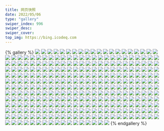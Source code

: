 ```yaml
---
title: 网页快照
date: 2022/05/06 
type: "gallery" 
swiper_index: 996
swiper_desc: 
swiper_cover: 
top_img: https://bing.icodeq.com 
---
```


{% gallery %}
![](https://alist.learnonly.xyz/d/!网页快照/read.learnonly.xyz/2022-09-27_21-58-51.png)
![](https://alist.learnonly.xyz/d/!网页快照/read.learnonly.xyz/2022-09-27_05-12-09.png)
![](https://alist.learnonly.xyz/d/!网页快照/read.learnonly.xyz/2022-09-26_05-21-58.png)
![](https://alist.learnonly.xyz/d/!网页快照/read.learnonly.xyz/2022-09-26_13-43-44.png)
![](https://alist.learnonly.xyz/d/!网页快照/read.learnonly.xyz/2022-09-26_07-27-19.png)
![](https://alist.learnonly.xyz/d/!网页快照/read.learnonly.xyz/2022-09-26_03-40-24.png)
![](https://alist.learnonly.xyz/d/!网页快照/read.learnonly.xyz/2022-09-25_03-29-40.png)
![](https://alist.learnonly.xyz/d/!网页快照/read.learnonly.xyz/2022-09-25_04-56-38.png)
![](https://alist.learnonly.xyz/d/!网页快照/read.learnonly.xyz/2022-09-25_07-05-21.png)
![](https://alist.learnonly.xyz/d/!网页快照/read.learnonly.xyz/2022-09-26_16-04-24.png)
![](https://alist.learnonly.xyz/d/!网页快照/read.learnonly.xyz/2022-09-25_09-58-37.png)
![](https://alist.learnonly.xyz/d/!网页快照/read.learnonly.xyz/2022-09-25_16-00-21.png)
![](https://alist.learnonly.xyz/d/!网页快照/read.learnonly.xyz/2022-09-27_10-04-03.png)
![](https://alist.learnonly.xyz/d/!网页快照/read.learnonly.xyz/2022-09-26_10-00-37.png)
![](https://alist.learnonly.xyz/d/!网页快照/read.learnonly.xyz/2022-09-26_19-06-34.png)
![](https://alist.learnonly.xyz/d/!网页快照/read.learnonly.xyz/2022-09-25_19-03-35.png)
![](https://alist.learnonly.xyz/d/!网页快照/read.learnonly.xyz/2022-09-27_07-33-02.png)
![](https://alist.learnonly.xyz/d/!网页快照/read.learnonly.xyz/2022-09-27_19-13-37.png)
![](https://alist.learnonly.xyz/d/!网页快照/read.learnonly.xyz/2022-09-25_21-58-25.png)
![](https://alist.learnonly.xyz/d/!网页快照/read.learnonly.xyz/2022-09-27_03-27-38.png)
![](https://alist.learnonly.xyz/d/!网页快照/read.learnonly.xyz/2022-09-26_22-00-51.png)
![](https://alist.learnonly.xyz/d/!网页快照/read.learnonly.xyz/2022-09-27_13-45-13.png)
![](https://alist.learnonly.xyz/d/!网页快照/read.learnonly.xyz/2022-09-25_13-26-03.png)
![](https://alist.learnonly.xyz/d/!网页快照/read.learnonly.xyz/2022-09-27_16-05-23.png)
![](https://alist.learnonly.xyz/d/!网页快照/vercel.pighog.repl.co/2022-09-27_10-03-15.png)
![](https://alist.learnonly.xyz/d/!网页快照/vercel.pighog.repl.co/2022-09-27_16-04-29.png)
![](https://alist.learnonly.xyz/d/!网页快照/vercel.pighog.repl.co/2022-09-26_09-59-52.png)
![](https://alist.learnonly.xyz/d/!网页快照/vercel.pighog.repl.co/2022-09-27_05-11-30.png)
![](https://alist.learnonly.xyz/d/!网页快照/vercel.pighog.repl.co/2022-09-26_13-42-55.png)
![](https://alist.learnonly.xyz/d/!网页快照/vercel.pighog.repl.co/2022-09-26_03-39-44.png)
![](https://alist.learnonly.xyz/d/!网页快照/vercel.pighog.repl.co/2022-09-25_04-55-53.png)
![](https://alist.learnonly.xyz/d/!网页快照/vercel.pighog.repl.co/2022-09-25_09-57-48.png)
![](https://alist.learnonly.xyz/d/!网页快照/vercel.pighog.repl.co/2022-09-26_05-21-13.png)
![](https://alist.learnonly.xyz/d/!网页快照/vercel.pighog.repl.co/2022-09-25_07-04-38.png)
![](https://alist.learnonly.xyz/d/!网页快照/vercel.pighog.repl.co/2022-09-25_21-57-34.png)
![](https://alist.learnonly.xyz/d/!网页快照/vercel.pighog.repl.co/2022-09-25_13-25-15.png)
![](https://alist.learnonly.xyz/d/!网页快照/vercel.pighog.repl.co/2022-09-27_03-23-49.png)
![](https://alist.learnonly.xyz/d/!网页快照/vercel.pighog.repl.co/2022-09-25_03-29-00.png)
![](https://alist.learnonly.xyz/d/!网页快照/vercel.pighog.repl.co/2022-09-26_22-00-08.png)
![](https://alist.learnonly.xyz/d/!网页快照/vercel.pighog.repl.co/2022-09-27_19-12-50.png)
![](https://alist.learnonly.xyz/d/!网页快照/vercel.pighog.repl.co/2022-09-25_15-59-37.png)
![](https://alist.learnonly.xyz/d/!网页快照/vercel.pighog.repl.co/2022-09-26_19-05-47.png)
![](https://alist.learnonly.xyz/d/!网页快照/vercel.pighog.repl.co/2022-09-27_07-32-04.png)
![](https://alist.learnonly.xyz/d/!网页快照/vercel.pighog.repl.co/2022-09-26_16-03-37.png)
![](https://alist.learnonly.xyz/d/!网页快照/vercel.pighog.repl.co/2022-09-27_21-58-06.png)
![](https://alist.learnonly.xyz/d/!网页快照/vercel.pighog.repl.co/2022-09-25_19-02-54.png)
![](https://alist.learnonly.xyz/d/!网页快照/vercel.pighog.repl.co/2022-09-27_13-44-18.png)
![](https://alist.learnonly.xyz/d/!网页快照/vercel.pighog.repl.co/2022-09-26_07-26-27.png)
![](https://alist.learnonly.xyz/d/!网页快照/one.pighog.repl.co/2022-09-26_19-05-39.png)
![](https://alist.learnonly.xyz/d/!网页快照/one.pighog.repl.co/2022-09-27_10-03-07.png)
![](https://alist.learnonly.xyz/d/!网页快照/one.pighog.repl.co/2022-09-27_16-04-21.png)
![](https://alist.learnonly.xyz/d/!网页快照/one.pighog.repl.co/2022-09-25_21-57-27.png)
![](https://alist.learnonly.xyz/d/!网页快照/one.pighog.repl.co/2022-09-25_13-25-07.png)
![](https://alist.learnonly.xyz/d/!网页快照/one.pighog.repl.co/2022-09-26_03-39-37.png)
![](https://alist.learnonly.xyz/d/!网页快照/one.pighog.repl.co/2022-09-25_19-02-46.png)
![](https://alist.learnonly.xyz/d/!网页快照/one.pighog.repl.co/2022-09-26_22-00-00.png)
![](https://alist.learnonly.xyz/d/!网页快照/one.pighog.repl.co/2022-09-26_13-42-47.png)
![](https://alist.learnonly.xyz/d/!网页快照/one.pighog.repl.co/2022-09-26_05-21-06.png)
![](https://alist.learnonly.xyz/d/!网页快照/one.pighog.repl.co/2022-09-25_15-59-30.png)
![](https://alist.learnonly.xyz/d/!网页快照/one.pighog.repl.co/2022-09-26_07-26-20.png)
![](https://alist.learnonly.xyz/d/!网页快照/one.pighog.repl.co/2022-09-26_16-03-29.png)
![](https://alist.learnonly.xyz/d/!网页快照/one.pighog.repl.co/2022-09-27_21-57-59.png)
![](https://alist.learnonly.xyz/d/!网页快照/one.pighog.repl.co/2022-09-25_03-28-52.png)
![](https://alist.learnonly.xyz/d/!网页快照/one.pighog.repl.co/2022-09-27_05-11-22.png)
![](https://alist.learnonly.xyz/d/!网页快照/one.pighog.repl.co/2022-09-25_04-55-45.png)
![](https://alist.learnonly.xyz/d/!网页快照/one.pighog.repl.co/2022-09-27_19-12-43.png)
![](https://alist.learnonly.xyz/d/!网页快照/one.pighog.repl.co/2022-09-25_07-03-55.png)
![](https://alist.learnonly.xyz/d/!网页快照/one.pighog.repl.co/2022-09-27_03-23-41.png)
![](https://alist.learnonly.xyz/d/!网页快照/one.pighog.repl.co/2022-09-26_09-59-44.png)
![](https://alist.learnonly.xyz/d/!网页快照/one.pighog.repl.co/2022-09-25_09-57-41.png)
![](https://alist.learnonly.xyz/d/!网页快照/one.pighog.repl.co/2022-09-27_13-44-10.png)
![](https://alist.learnonly.xyz/d/!网页快照/one.pighog.repl.co/2022-09-27_07-31-57.png)
![](https://alist.learnonly.xyz/d/!网页快照/todo.learnonly.xyz/2022-09-26_19-07-52.png)
![](https://alist.learnonly.xyz/d/!网页快照/todo.learnonly.xyz/2022-09-25_21-58-55.png)
![](https://alist.learnonly.xyz/d/!网页快照/todo.learnonly.xyz/2022-09-25_09-59-18.png)
![](https://alist.learnonly.xyz/d/!网页快照/todo.learnonly.xyz/2022-09-27_16-06-11.png)
![](https://alist.learnonly.xyz/d/!网页快照/todo.learnonly.xyz/2022-09-26_19-07-40.png)
![](https://alist.learnonly.xyz/d/!网页快照/todo.learnonly.xyz/2022-09-26_07-27-44.png)
![](https://alist.learnonly.xyz/d/!网页快照/todo.learnonly.xyz/2022-09-25_21-59-04.png)
![](https://alist.learnonly.xyz/d/!网页快照/todo.learnonly.xyz/2022-09-27_19-14-02.png)
![](https://alist.learnonly.xyz/d/!网页快照/todo.learnonly.xyz/2022-09-26_05-22-34.png)
![](https://alist.learnonly.xyz/d/!网页快照/todo.learnonly.xyz/2022-09-27_10-05-05.png)
![](https://alist.learnonly.xyz/d/!网页快照/todo.learnonly.xyz/2022-09-25_19-04-13.png)
![](https://alist.learnonly.xyz/d/!网页快照/todo.learnonly.xyz/2022-09-27_03-28-28.png)
![](https://alist.learnonly.xyz/d/!网页快照/todo.learnonly.xyz/2022-09-27_10-04-53.png)
![](https://alist.learnonly.xyz/d/!网页快照/todo.learnonly.xyz/2022-09-25_03-30-17.png)
![](https://alist.learnonly.xyz/d/!网页快照/todo.learnonly.xyz/2022-09-27_05-12-35.png)
![](https://alist.learnonly.xyz/d/!网页快照/todo.learnonly.xyz/2022-09-27_21-59-42.png)
![](https://alist.learnonly.xyz/d/!网页快照/todo.learnonly.xyz/2022-09-27_13-45-38.png)
![](https://alist.learnonly.xyz/d/!网页快照/todo.learnonly.xyz/2022-09-27_03-28-40.png)
![](https://alist.learnonly.xyz/d/!网页快照/todo.learnonly.xyz/2022-09-27_07-33-52.png)
![](https://alist.learnonly.xyz/d/!网页快照/todo.learnonly.xyz/2022-09-27_21-59-52.png)
![](https://alist.learnonly.xyz/d/!网页快照/todo.learnonly.xyz/2022-09-26_22-01-41.png)
![](https://alist.learnonly.xyz/d/!网页快照/todo.learnonly.xyz/2022-09-26_16-05-09.png)
![](https://alist.learnonly.xyz/d/!网页快照/todo.learnonly.xyz/2022-09-26_22-01-29.png)
![](https://alist.learnonly.xyz/d/!网页快照/todo.learnonly.xyz/2022-09-26_10-01-16.png)
![](https://alist.learnonly.xyz/d/!网页快照/todo.learnonly.xyz/2022-09-25_19-04-25.png)
![](https://alist.learnonly.xyz/d/!网页快照/todo.learnonly.xyz/2022-09-26_03-41-32.png)
![](https://alist.learnonly.xyz/d/!网页快照/todo.learnonly.xyz/2022-09-25_16-00-47.png)
![](https://alist.learnonly.xyz/d/!网页快照/todo.learnonly.xyz/2022-09-25_04-57-02.png)
![](https://alist.learnonly.xyz/d/!网页快照/todo.learnonly.xyz/2022-09-25_16-01-00.png)
![](https://alist.learnonly.xyz/d/!网页快照/todo.learnonly.xyz/2022-09-27_05-12-46.png)
![](https://alist.learnonly.xyz/d/!网页快照/todo.learnonly.xyz/2022-09-26_03-41-21.png)
![](https://alist.learnonly.xyz/d/!网页快照/todo.learnonly.xyz/2022-09-25_04-57-11.png)
![](https://alist.learnonly.xyz/d/!网页快照/todo.learnonly.xyz/2022-09-25_13-26-41.png)
![](https://alist.learnonly.xyz/d/!网页快照/todo.learnonly.xyz/2022-09-27_16-05-49.png)
![](https://alist.learnonly.xyz/d/!网页快照/todo.learnonly.xyz/2022-09-26_07-27-55.png)
![](https://alist.learnonly.xyz/d/!网页快照/todo.learnonly.xyz/2022-09-27_07-33-35.png)
![](https://alist.learnonly.xyz/d/!网页快照/todo.learnonly.xyz/2022-09-27_13-45-49.png)
![](https://alist.learnonly.xyz/d/!网页快照/todo.learnonly.xyz/2022-09-27_19-14-13.png)
![](https://alist.learnonly.xyz/d/!网页快照/todo.learnonly.xyz/2022-09-26_05-22-23.png)
![](https://alist.learnonly.xyz/d/!网页快照/todo.learnonly.xyz/2022-09-26_13-44-19.png)
![](https://alist.learnonly.xyz/d/!网页快照/todo.learnonly.xyz/2022-09-25_07-05-57.png)
![](https://alist.learnonly.xyz/d/!网页快照/todo.learnonly.xyz/2022-09-25_13-26-29.png)
![](https://alist.learnonly.xyz/d/!网页快照/todo.learnonly.xyz/2022-09-26_10-01-05.png)
![](https://alist.learnonly.xyz/d/!网页快照/todo.learnonly.xyz/2022-09-25_07-06-08.png)
![](https://alist.learnonly.xyz/d/!网页快照/todo.learnonly.xyz/2022-09-26_16-04-59.png)
![](https://alist.learnonly.xyz/d/!网页快照/todo.learnonly.xyz/2022-09-25_03-30-05.png)
![](https://alist.learnonly.xyz/d/!网页快照/todo.learnonly.xyz/2022-09-26_13-44-08.png)
![](https://alist.learnonly.xyz/d/!网页快照/todo.learnonly.xyz/2022-09-25_09-59-07.png)
![](https://alist.learnonly.xyz/d/!网页快照/time.run-us-west2.goorm.io/2022-09-26_05-21-42.png)
![](https://alist.learnonly.xyz/d/!网页快照/time.run-us-west2.goorm.io/2022-09-25_16-00-09.png)
![](https://alist.learnonly.xyz/d/!网页快照/time.run-us-west2.goorm.io/2022-09-27_21-58-40.png)
![](https://alist.learnonly.xyz/d/!网页快照/time.run-us-west2.goorm.io/2022-09-25_09-58-24.png)
![](https://alist.learnonly.xyz/d/!网页快照/time.run-us-west2.goorm.io/2022-09-26_19-06-24.png)
![](https://alist.learnonly.xyz/d/!网页快照/time.run-us-west2.goorm.io/2022-09-27_03-24-23.png)
![](https://alist.learnonly.xyz/d/!网页快照/time.run-us-west2.goorm.io/2022-09-27_07-32-51.png)
![](https://alist.learnonly.xyz/d/!网页快照/time.run-us-west2.goorm.io/2022-09-25_07-05-09.png)
![](https://alist.learnonly.xyz/d/!网页快照/time.run-us-west2.goorm.io/2022-09-25_04-56-27.png)
![](https://alist.learnonly.xyz/d/!网页快照/time.run-us-west2.goorm.io/2022-09-27_10-03-44.png)
![](https://alist.learnonly.xyz/d/!网页快照/time.run-us-west2.goorm.io/2022-09-26_16-04-12.png)
![](https://alist.learnonly.xyz/d/!网页快照/time.run-us-west2.goorm.io/2022-09-27_19-13-24.png)
![](https://alist.learnonly.xyz/d/!网页快照/time.run-us-west2.goorm.io/2022-09-25_03-29-28.png)
![](https://alist.learnonly.xyz/d/!网页快照/time.run-us-west2.goorm.io/2022-09-26_10-00-26.png)
![](https://alist.learnonly.xyz/d/!网页快照/time.run-us-west2.goorm.io/2022-09-26_07-27-06.png)
![](https://alist.learnonly.xyz/d/!网页快照/time.run-us-west2.goorm.io/2022-09-25_21-58-12.png)
![](https://alist.learnonly.xyz/d/!网页快照/time.run-us-west2.goorm.io/2022-09-26_22-00-39.png)
![](https://alist.learnonly.xyz/d/!网页快照/time.run-us-west2.goorm.io/2022-09-26_03-40-13.png)
![](https://alist.learnonly.xyz/d/!网页快照/time.run-us-west2.goorm.io/2022-09-27_16-05-06.png)
![](https://alist.learnonly.xyz/d/!网页快照/time.run-us-west2.goorm.io/2022-09-25_19-03-24.png)
![](https://alist.learnonly.xyz/d/!网页快照/time.run-us-west2.goorm.io/2022-09-26_13-43-30.png)
![](https://alist.learnonly.xyz/d/!网页快照/time.run-us-west2.goorm.io/2022-09-25_13-25-52.png)
![](https://alist.learnonly.xyz/d/!网页快照/time.run-us-west2.goorm.io/2022-09-27_13-44-49.png)
![](https://alist.learnonly.xyz/d/!网页快照/time.run-us-west2.goorm.io/2022-09-27_05-11-57.png)
![](https://alist.learnonly.xyz/d/!网页快照/img.pighog.repl.co/2022-09-26_03-38-38.png)
![](https://alist.learnonly.xyz/d/!网页快照/img.pighog.repl.co/2022-09-25_13-24-12.png)
![](https://alist.learnonly.xyz/d/!网页快照/img.pighog.repl.co/2022-09-25_15-58-30.png)
![](https://alist.learnonly.xyz/d/!网页快照/img.pighog.repl.co/2022-09-25_19-01-22.png)
![](https://alist.learnonly.xyz/d/!网页快照/img.pighog.repl.co/2022-09-26_05-20-10.png)
![](https://alist.learnonly.xyz/d/!网页快照/img.pighog.repl.co/2022-09-25_21-56-08.png)
![](https://alist.learnonly.xyz/d/!网页快照/img.pighog.repl.co/2022-09-26_07-25-26.png)
![](https://alist.learnonly.xyz/d/!网页快照/img.pighog.repl.co/2022-09-26_21-58-49.png)
![](https://alist.learnonly.xyz/d/!网页快照/img.pighog.repl.co/2022-09-26_19-04-27.png)
![](https://alist.learnonly.xyz/d/!网页快照/img.pighog.repl.co/2022-09-27_16-03-11.png)
![](https://alist.learnonly.xyz/d/!网页快照/img.pighog.repl.co/2022-09-27_13-43-36.png)
![](https://alist.learnonly.xyz/d/!网页快照/img.pighog.repl.co/2022-09-27_05-10-34.png)
![](https://alist.learnonly.xyz/d/!网页快照/img.pighog.repl.co/2022-09-25_04-55-06.png)
![](https://alist.learnonly.xyz/d/!网页快照/img.pighog.repl.co/2022-09-27_19-11-52.png)
![](https://alist.learnonly.xyz/d/!网页快照/img.pighog.repl.co/2022-09-27_07-30-47.png)
![](https://alist.learnonly.xyz/d/!网页快照/img.pighog.repl.co/2022-09-25_03-27-55.png)
![](https://alist.learnonly.xyz/d/!网页快照/img.pighog.repl.co/2022-09-27_03-22-46.png)
![](https://alist.learnonly.xyz/d/!网页快照/img.pighog.repl.co/2022-09-25_07-03-00.png)
![](https://alist.learnonly.xyz/d/!网页快照/img.pighog.repl.co/2022-09-25_09-56-29.png)
![](https://alist.learnonly.xyz/d/!网页快照/img.pighog.repl.co/2022-09-26_13-42-01.png)
![](https://alist.learnonly.xyz/d/!网页快照/img.pighog.repl.co/2022-09-26_16-02-34.png)
![](https://alist.learnonly.xyz/d/!网页快照/img.pighog.repl.co/2022-09-27_21-57-19.png)
![](https://alist.learnonly.xyz/d/!网页快照/img.pighog.repl.co/2022-09-26_09-58-44.png)
![](https://alist.learnonly.xyz/d/!网页快照/img.pighog.repl.co/2022-09-27_10-02-28.png)
![](https://alist.learnonly.xyz/d/!网页快照/alist.learnonly.xyz/2022-09-27_03-22-00.png)
![](https://alist.learnonly.xyz/d/!网页快照/alist.learnonly.xyz/2022-09-26_19-03-47.png)
![](https://alist.learnonly.xyz/d/!网页快照/alist.learnonly.xyz/2022-09-26_05-19-28.png)
![](https://alist.learnonly.xyz/d/!网页快照/alist.learnonly.xyz/2022-09-26_09-57-56.png)
![](https://alist.learnonly.xyz/d/!网页快照/alist.learnonly.xyz/2022-09-27_05-09-26.png)
![](https://alist.learnonly.xyz/d/!网页快照/alist.learnonly.xyz/2022-09-25_13-23-35.png)
![](https://alist.learnonly.xyz/d/!网页快照/alist.learnonly.xyz/2022-09-27_13-42-59.png)
![](https://alist.learnonly.xyz/d/!网页快照/alist.learnonly.xyz/2022-09-27_07-30-08.png)
![](https://alist.learnonly.xyz/d/!网页快照/alist.learnonly.xyz/2022-09-26_03-37-59.png)
![](https://alist.learnonly.xyz/d/!网页快照/alist.learnonly.xyz/2022-09-25_19-00-44.png)
![](https://alist.learnonly.xyz/d/!网页快照/alist.learnonly.xyz/2022-09-25_03-27-18.png)
![](https://alist.learnonly.xyz/d/!网页快照/alist.learnonly.xyz/2022-09-25_04-54-22.png)
![](https://alist.learnonly.xyz/d/!网页快照/alist.learnonly.xyz/2022-09-26_07-24-38.png)
![](https://alist.learnonly.xyz/d/!网页快照/alist.learnonly.xyz/2022-09-25_09-55-41.png)
![](https://alist.learnonly.xyz/d/!网页快照/alist.learnonly.xyz/2022-09-27_21-56-42.png)
![](https://alist.learnonly.xyz/d/!网页快照/alist.learnonly.xyz/2022-09-25_21-55-31.png)
![](https://alist.learnonly.xyz/d/!网页快照/alist.learnonly.xyz/2022-09-26_21-58-11.png)
![](https://alist.learnonly.xyz/d/!网页快照/alist.learnonly.xyz/2022-09-25_15-57-53.png)
![](https://alist.learnonly.xyz/d/!网页快照/alist.learnonly.xyz/2022-09-25_07-02-23.png)
![](https://alist.learnonly.xyz/d/!网页快照/alist.learnonly.xyz/2022-09-26_13-41-20.png)
![](https://alist.learnonly.xyz/d/!网页快照/alist.learnonly.xyz/2022-09-27_19-11-16.png)
![](https://alist.learnonly.xyz/d/!网页快照/alist.learnonly.xyz/2022-09-27_16-02-31.png)
![](https://alist.learnonly.xyz/d/!网页快照/alist.learnonly.xyz/2022-09-27_10-01-49.png)
![](https://alist.learnonly.xyz/d/!网页快照/alist.learnonly.xyz/2022-09-26_16-01-52.png)
![](https://alist.learnonly.xyz/d/!网页快照/news.pigp.repl.co/2022-09-25_07-05-02.png)
![](https://alist.learnonly.xyz/d/!网页快照/news.pigp.repl.co/2022-09-26_10-00-18.png)
![](https://alist.learnonly.xyz/d/!网页快照/news.pigp.repl.co/2022-09-25_04-56-19.png)
![](https://alist.learnonly.xyz/d/!网页快照/news.pigp.repl.co/2022-09-25_21-58-04.png)
![](https://alist.learnonly.xyz/d/!网页快照/news.pigp.repl.co/2022-09-27_10-03-37.png)
![](https://alist.learnonly.xyz/d/!网页快照/news.pigp.repl.co/2022-09-26_05-21-34.png)
![](https://alist.learnonly.xyz/d/!网页快照/news.pigp.repl.co/2022-09-26_19-06-16.png)
![](https://alist.learnonly.xyz/d/!网页快照/news.pigp.repl.co/2022-09-27_05-11-50.png)
![](https://alist.learnonly.xyz/d/!网页快照/news.pigp.repl.co/2022-09-25_16-00-01.png)
![](https://alist.learnonly.xyz/d/!网页快照/news.pigp.repl.co/2022-09-25_19-03-16.png)
![](https://alist.learnonly.xyz/d/!网页快照/news.pigp.repl.co/2022-09-27_07-32-43.png)
![](https://alist.learnonly.xyz/d/!网页快照/news.pigp.repl.co/2022-09-25_13-25-44.png)
![](https://alist.learnonly.xyz/d/!网页快照/news.pigp.repl.co/2022-09-26_16-04-04.png)
![](https://alist.learnonly.xyz/d/!网页快照/news.pigp.repl.co/2022-09-27_16-04-58.png)
![](https://alist.learnonly.xyz/d/!网页快照/news.pigp.repl.co/2022-09-26_07-26-58.png)
![](https://alist.learnonly.xyz/d/!网页快照/news.pigp.repl.co/2022-09-25_09-58-16.png)
![](https://alist.learnonly.xyz/d/!网页快照/news.pigp.repl.co/2022-09-26_03-40-06.png)
![](https://alist.learnonly.xyz/d/!网页快照/news.pigp.repl.co/2022-09-27_03-24-15.png)
![](https://alist.learnonly.xyz/d/!网页快照/news.pigp.repl.co/2022-09-25_03-29-20.png)
![](https://alist.learnonly.xyz/d/!网页快照/news.pigp.repl.co/2022-09-27_21-58-28.png)
![](https://alist.learnonly.xyz/d/!网页快照/news.pigp.repl.co/2022-09-26_13-43-22.png)
![](https://alist.learnonly.xyz/d/!网页快照/news.pigp.repl.co/2022-09-27_19-13-16.png)
![](https://alist.learnonly.xyz/d/!网页快照/news.pigp.repl.co/2022-09-26_22-00-31.png)
![](https://alist.learnonly.xyz/d/!网页快照/news.pigp.repl.co/2022-09-27_13-44-41.png)
![](https://alist.learnonly.xyz/d/!网页快照/blog.learnonly.xyz/2022-09-26_19-04-09.png)
![](https://alist.learnonly.xyz/d/!网页快照/blog.learnonly.xyz/2022-09-26_03-38-21.png)
![](https://alist.learnonly.xyz/d/!网页快照/blog.learnonly.xyz/2022-09-25_07-02-42.png)
![](https://alist.learnonly.xyz/d/!网页快照/blog.learnonly.xyz/2022-09-27_16-02-54.png)
![](https://alist.learnonly.xyz/d/!网页快照/blog.learnonly.xyz/2022-09-26_05-19-48.png)
![](https://alist.learnonly.xyz/d/!网页快照/blog.learnonly.xyz/2022-09-26_09-58-25.png)
![](https://alist.learnonly.xyz/d/!网页快照/blog.learnonly.xyz/2022-09-25_03-27-39.png)
![](https://alist.learnonly.xyz/d/!网页快照/blog.learnonly.xyz/2022-09-26_07-25-02.png)
![](https://alist.learnonly.xyz/d/!网页快照/blog.learnonly.xyz/2022-09-27_03-22-23.png)
![](https://alist.learnonly.xyz/d/!网页快照/blog.learnonly.xyz/2022-09-26_21-58-32.png)
![](https://alist.learnonly.xyz/d/!网页快照/blog.learnonly.xyz/2022-09-25_09-56-11.png)
![](https://alist.learnonly.xyz/d/!网页快照/blog.learnonly.xyz/2022-09-27_07-30-28.png)
![](https://alist.learnonly.xyz/d/!网页快照/blog.learnonly.xyz/2022-09-25_21-55-51.png)
![](https://alist.learnonly.xyz/d/!网页快照/blog.learnonly.xyz/2022-09-25_19-01-05.png)
![](https://alist.learnonly.xyz/d/!网页快照/blog.learnonly.xyz/2022-09-27_05-09-47.png)
![](https://alist.learnonly.xyz/d/!网页快照/blog.learnonly.xyz/2022-09-26_16-02-17.png)
![](https://alist.learnonly.xyz/d/!网页快照/blog.learnonly.xyz/2022-09-25_04-54-47.png)
![](https://alist.learnonly.xyz/d/!网页快照/blog.learnonly.xyz/2022-09-25_13-23-55.png)
![](https://alist.learnonly.xyz/d/!网页快照/blog.learnonly.xyz/2022-09-25_15-58-13.png)
![](https://alist.learnonly.xyz/d/!网页快照/blog.learnonly.xyz/2022-09-27_21-57-02.png)
![](https://alist.learnonly.xyz/d/!网页快照/blog.learnonly.xyz/2022-09-27_19-11-36.png)
![](https://alist.learnonly.xyz/d/!网页快照/blog.learnonly.xyz/2022-09-26_13-41-39.png)
![](https://alist.learnonly.xyz/d/!网页快照/blog.learnonly.xyz/2022-09-27_10-02-10.png)
![](https://alist.learnonly.xyz/d/!网页快照/blog.learnonly.xyz/2022-09-27_13-43-19.png)
![](https://alist.learnonly.xyz/d/!网页快照/space.bilibili.com/2022-09-25_03-27-30.png)
![](https://alist.learnonly.xyz/d/!网页快照/space.bilibili.com/2022-09-26_16-02-04.png)
![](https://alist.learnonly.xyz/d/!网页快照/space.bilibili.com/2022-09-27_21-56-53.png)
![](https://alist.learnonly.xyz/d/!网页快照/space.bilibili.com/2022-09-26_21-58-23.png)
![](https://alist.learnonly.xyz/d/!网页快照/space.bilibili.com/2022-09-27_10-02-01.png)
![](https://alist.learnonly.xyz/d/!网页快照/space.bilibili.com/2022-09-26_07-24-53.png)
![](https://alist.learnonly.xyz/d/!网页快照/space.bilibili.com/2022-09-26_05-19-40.png)
![](https://alist.learnonly.xyz/d/!网页快照/space.bilibili.com/2022-09-25_13-23-47.png)
![](https://alist.learnonly.xyz/d/!网页快照/space.bilibili.com/2022-09-25_15-58-03.png)
![](https://alist.learnonly.xyz/d/!网页快照/space.bilibili.com/2022-09-25_19-00-55.png)
![](https://alist.learnonly.xyz/d/!网页快照/space.bilibili.com/2022-09-27_16-02-44.png)
![](https://alist.learnonly.xyz/d/!网页快照/space.bilibili.com/2022-09-26_19-03-59.png)
![](https://alist.learnonly.xyz/d/!网页快照/space.bilibili.com/2022-09-25_04-54-39.png)
![](https://alist.learnonly.xyz/d/!网页快照/space.bilibili.com/2022-09-27_19-11-27.png)
![](https://alist.learnonly.xyz/d/!网页快照/space.bilibili.com/2022-09-25_21-55-42.png)
![](https://alist.learnonly.xyz/d/!网页快照/space.bilibili.com/2022-09-26_03-38-12.png)
![](https://alist.learnonly.xyz/d/!网页快照/space.bilibili.com/2022-09-27_05-09-38.png)
![](https://alist.learnonly.xyz/d/!网页快照/space.bilibili.com/2022-09-26_09-58-16.png)
![](https://alist.learnonly.xyz/d/!网页快照/space.bilibili.com/2022-09-27_07-30-19.png)
![](https://alist.learnonly.xyz/d/!网页快照/space.bilibili.com/2022-09-25_09-56-02.png)
![](https://alist.learnonly.xyz/d/!网页快照/space.bilibili.com/2022-09-27_13-43-09.png)
![](https://alist.learnonly.xyz/d/!网页快照/space.bilibili.com/2022-09-25_07-02-33.png)
![](https://alist.learnonly.xyz/d/!网页快照/space.bilibili.com/2022-09-26_13-41-30.png)
![](https://alist.learnonly.xyz/d/!网页快照/space.bilibili.com/2022-09-27_03-22-15.png)
![](https://alist.learnonly.xyz/d/!网页快照/pighog.vercel.app/2022-09-27_07-30-38.png)
![](https://alist.learnonly.xyz/d/!网页快照/pighog.vercel.app/2022-09-25_07-02-51.png)
![](https://alist.learnonly.xyz/d/!网页快照/pighog.vercel.app/2022-09-27_21-57-10.png)
![](https://alist.learnonly.xyz/d/!网页快照/pighog.vercel.app/2022-09-27_16-03-01.png)
![](https://alist.learnonly.xyz/d/!网页快照/pighog.vercel.app/2022-09-26_16-02-25.png)
![](https://alist.learnonly.xyz/d/!网页快照/pighog.vercel.app/2022-09-25_03-27-46.png)
![](https://alist.learnonly.xyz/d/!网页快照/pighog.vercel.app/2022-09-26_13-41-46.png)
![](https://alist.learnonly.xyz/d/!网页快照/pighog.vercel.app/2022-09-25_21-55-58.png)
![](https://alist.learnonly.xyz/d/!网页快照/pighog.vercel.app/2022-09-25_13-24-03.png)
![](https://alist.learnonly.xyz/d/!网页快照/pighog.vercel.app/2022-09-26_21-58-40.png)
![](https://alist.learnonly.xyz/d/!网页快照/pighog.vercel.app/2022-09-26_07-25-11.png)
![](https://alist.learnonly.xyz/d/!网页快照/pighog.vercel.app/2022-09-25_19-01-12.png)
![](https://alist.learnonly.xyz/d/!网页快照/pighog.vercel.app/2022-09-26_05-19-56.png)
![](https://alist.learnonly.xyz/d/!网页快照/pighog.vercel.app/2022-09-27_19-11-43.png)
![](https://alist.learnonly.xyz/d/!网页快照/pighog.vercel.app/2022-09-25_15-58-21.png)
![](https://alist.learnonly.xyz/d/!网页快照/pighog.vercel.app/2022-09-27_03-22-31.png)
![](https://alist.learnonly.xyz/d/!网页快照/pighog.vercel.app/2022-09-26_19-04-18.png)
![](https://alist.learnonly.xyz/d/!网页快照/pighog.vercel.app/2022-09-26_09-58-34.png)
![](https://alist.learnonly.xyz/d/!网页快照/pighog.vercel.app/2022-09-25_09-56-19.png)
![](https://alist.learnonly.xyz/d/!网页快照/pighog.vercel.app/2022-09-27_05-09-55.png)
![](https://alist.learnonly.xyz/d/!网页快照/pighog.vercel.app/2022-09-25_04-54-56.png)
![](https://alist.learnonly.xyz/d/!网页快照/pighog.vercel.app/2022-09-27_10-02-18.png)
![](https://alist.learnonly.xyz/d/!网页快照/pighog.vercel.app/2022-09-26_03-38-29.png)
![](https://alist.learnonly.xyz/d/!网页快照/pighog.vercel.app/2022-09-27_13-43-26.png)
![](https://alist.learnonly.xyz/d/!网页快照/docs.learnonly.xyz/2022-09-25_13-26-16.png)
![](https://alist.learnonly.xyz/d/!网页快照/docs.learnonly.xyz/2022-09-26_05-22-12.png)
![](https://alist.learnonly.xyz/d/!网页快照/docs.learnonly.xyz/2022-09-27_05-12-22.png)
![](https://alist.learnonly.xyz/d/!网页快照/docs.learnonly.xyz/2022-09-26_13-43-55.png)
![](https://alist.learnonly.xyz/d/!网页快照/docs.learnonly.xyz/2022-09-26_16-04-46.png)
![](https://alist.learnonly.xyz/d/!网页快照/docs.learnonly.xyz/2022-09-26_10-00-51.png)
![](https://alist.learnonly.xyz/d/!网页快照/docs.learnonly.xyz/2022-09-25_09-58-48.png)
![](https://alist.learnonly.xyz/d/!网页快照/docs.learnonly.xyz/2022-09-26_03-41-07.png)
![](https://alist.learnonly.xyz/d/!网页快照/docs.learnonly.xyz/2022-09-25_21-58-42.png)
![](https://alist.learnonly.xyz/d/!网页快照/docs.learnonly.xyz/2022-09-27_13-45-25.png)
![](https://alist.learnonly.xyz/d/!网页快照/docs.learnonly.xyz/2022-09-25_03-29-52.png)
![](https://alist.learnonly.xyz/d/!网页快照/docs.learnonly.xyz/2022-09-25_16-00-34.png)
![](https://alist.learnonly.xyz/d/!网页快照/docs.learnonly.xyz/2022-09-26_22-01-07.png)
![](https://alist.learnonly.xyz/d/!网页快照/docs.learnonly.xyz/2022-09-26_07-27-30.png)
![](https://alist.learnonly.xyz/d/!网页快照/docs.learnonly.xyz/2022-09-27_21-59-14.png)
![](https://alist.learnonly.xyz/d/!网页快照/docs.learnonly.xyz/2022-09-25_19-04-00.png)
![](https://alist.learnonly.xyz/d/!网页快照/docs.learnonly.xyz/2022-09-27_10-04-22.png)
![](https://alist.learnonly.xyz/d/!网页快照/docs.learnonly.xyz/2022-09-26_19-07-13.png)
![](https://alist.learnonly.xyz/d/!网页快照/docs.learnonly.xyz/2022-09-27_07-33-12.png)
![](https://alist.learnonly.xyz/d/!网页快照/docs.learnonly.xyz/2022-09-25_07-05-32.png)
![](https://alist.learnonly.xyz/d/!网页快照/docs.learnonly.xyz/2022-09-27_03-27-52.png)
![](https://alist.learnonly.xyz/d/!网页快照/docs.learnonly.xyz/2022-09-27_16-05-35.png)
![](https://alist.learnonly.xyz/d/!网页快照/docs.learnonly.xyz/2022-09-27_19-13-49.png)
![](https://alist.learnonly.xyz/d/!网页快照/docs.learnonly.xyz/2022-09-25_04-56-50.png)
{% endgallery %}
